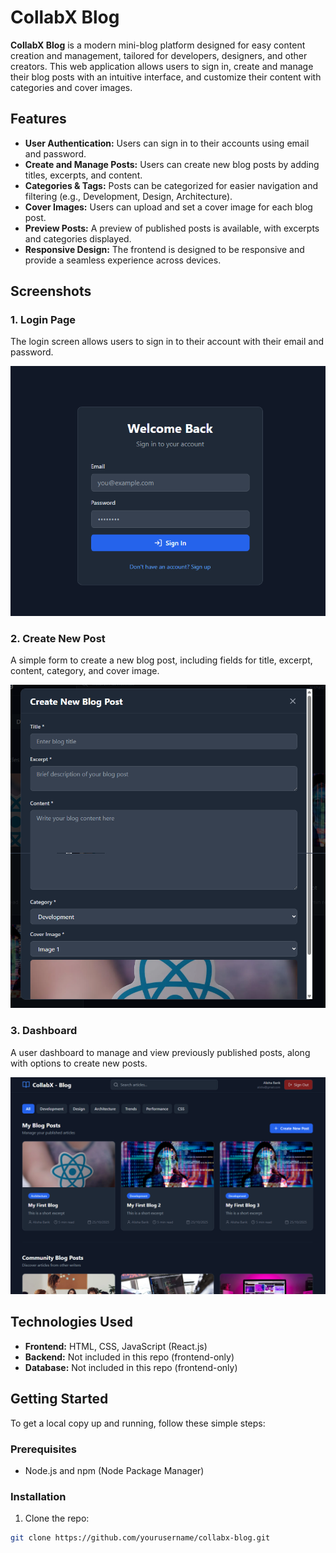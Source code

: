 # CollabX Blog

**CollabX Blog** is a modern mini-blog platform designed for easy content creation and management, tailored for developers, designers, and other creators. This web application allows users to sign in, create and manage their blog posts with an intuitive interface, and customize their content with categories and cover images.

## Features

- **User Authentication:** Users can sign in to their accounts using email and password.
- **Create and Manage Posts:** Users can create new blog posts by adding titles, excerpts, and content.
- **Categories & Tags:** Posts can be categorized for easier navigation and filtering (e.g., Development, Design, Architecture).
- **Cover Images:** Users can upload and set a cover image for each blog post.
- **Preview Posts:** A preview of published posts is available, with excerpts and categories displayed.
- **Responsive Design:** The frontend is designed to be responsive and provide a seamless experience across devices.

## Screenshots

### 1. Login Page

The login screen allows users to sign in to their account with their email and password.

![Login Page](assets/Signin.png)

### 2. Create New Post

A simple form to create a new blog post, including fields for title, excerpt, content, category, and cover image.

![Create New Post](assets/CreateBlog.png)

### 3. Dashboard

A user dashboard to manage and view previously published posts, along with options to create new posts.

![Dashboard](assets/Home.png)

## Technologies Used

- **Frontend:** HTML, CSS, JavaScript (React.js)
- **Backend:** Not included in this repo (frontend-only)
- **Database:** Not included in this repo (frontend-only)

## Getting Started

To get a local copy up and running, follow these simple steps:

### Prerequisites

- Node.js and npm (Node Package Manager)

### Installation

1. Clone the repo:

```bash
git clone https://github.com/yourusername/collabx-blog.git
```
